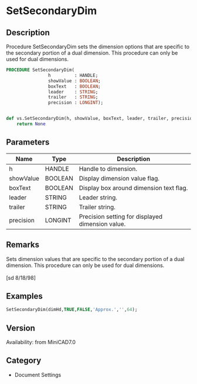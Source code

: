 # SetSecondaryDim

## Description
Procedure SetSecondaryDim sets the dimension options that are specific to the secondary portion of a dual dimension. This procedure can only be used for dual dimensions.

```pascal
PROCEDURE SetSecondaryDim(
				h         : HANDLE;
				showValue : BOOLEAN;
				boxText   : BOOLEAN;
				leader    : STRING;
				trailer   : STRING;
				precision : LONGINT);
```

```python

def vs.SetSecondaryDim(h, showValue, boxText, leader, trailer, precision):
    return None
```

## Parameters
|Name|Type|Description|
|---|---|---|
|h|HANDLE|Handle to dimension.|
|showValue|BOOLEAN|Display dimension value flag.|
|boxText|BOOLEAN|Display box around dimension text flag.|
|leader|STRING|Leader string.|
|trailer|STRING|Trailer string.|
|precision|LONGINT|Precision setting for displayed dimension value.|

## Remarks
Sets dimension values that are specific to the secondary portion of a dual dimension. This procedure can only be used for dual dimensions.<BR>
<BR>
[sd 8/18/98]

## Examples
```pascal
SetSecondaryDim(dimHd,TRUE,FALSE,'Approx.','',64);
```

## Version
Availability: from MiniCAD7.0
## Category
* Document Settings

